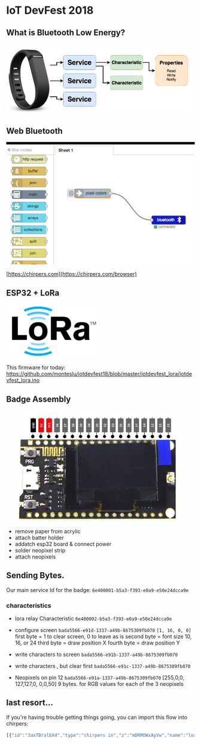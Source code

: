 # IoT DevFest 2018



## What is Bluetooth Low Energy?

![screenshot](BLE_diagram.png)



## Web Bluetooth


![screenshot](chirpers.png)

[https://chirpers.com](https://chirpers.com/browser)


## ESP32 + LoRa

![screenshot](lora.png)

This firmware for today:  https://github.com/monteslu/iotdevfest18/blob/master/iotdevfest_lora/iotdevfest_lora.ino


## Badge Assembly

![screenshot](esp32.jpg)

* remove paper from acrylic
* attach batter holder
* addatch esp32 board & connect power
* solder neopixel strip
* attach neopixels




## Sending Bytes.


Our main service Id for the badge: `6e400001-b5a3-f393-e0a9-e50e24dcca9e`

### characteristics

* lora relay Characteristic `6e400002-b5a3-f393-e0a9-e50e24dcca9e`

* configure screen `bada5566-e91d-1337-a49b-8675309fb070`
  `[1, 16, 0, 0]`
  first byte = 1 to clear screen, 0 to leave as is
  second byte = font size 10, 16, or 24
  third byte = draw position X
  fourth byte = draw position Y

* write characters to screen `bada5566-e91b-1337-a49b-8675309fb070`

* write characters , but clear first `bada5566-e91c-1337-a49b-8675309fb070`

* Neopixels on pin 12 `bada5566-e91a-1337-a49b-8675309fb070`
  [255,0,0, 127,127,0, 0,0,50]
  9 bytes.  for RGB values for each of the 3 neopixels




## last resort...

If you're having trouble getting things going, you can import this flow into chirpers:

```javascript
[{"id":"3axTBralbX4","type":"chirpers in","z":"mDRMOWxAyVw","name":"lora broadcasts","directToMe":false,"device":"f4a2b572-b33f-495d-a8f1-7271815d40a4","x":141,"y":528,"wires":[["9f9-S1MBSMk"]]},{"id":"9f9-S1MBSMk","type":"debug","z":"mDRMOWxAyVw","name":"","active":true,"console":"false","complete":"false","x":375,"y":621,"wires":[]},{"id":"sYIll5kSUSA","type":"inject","z":"mDRMOWxAyVw","name":"pixel colors","topic":"","payload":"[255,0,0, 127,127,0, 0,0,50]","payloadType":"json","repeat":"","crontab":"","once":false,"allowDebugInput":false,"x":132,"y":131,"wires":[["0Cc9ZaGo68g"]]},{"id":"0Cc9ZaGo68g","type":"bluetooth out","z":"mDRMOWxAyVw","name":"pixel control","deviceName":"","characteristicId":"bada5566-e91a-1337-a49b-8675309fb070","bleServiceId":"6e400001-b5a3-f393-e0a9-e50e24dcca9e","x":391,"y":222,"wires":[]},{"id":"WD9X88cx0Rc","type":"bluetooth out","z":"mDRMOWxAyVw","name":"lora out","deviceName":"","characteristicId":"6e400002-b5a3-f393-e0a9-e50e24dcca9e","bleServiceId":"6e400001-b5a3-f393-e0a9-e50e24dcca9e","x":403,"y":336,"wires":[]},{"id":"AkeuaLWbJww","type":"inject","z":"mDRMOWxAyVw","name":"","topic":"","payload":"hello world","payloadType":"str","repeat":"","crontab":"","once":false,"allowDebugInput":false,"x":145,"y":305,"wires":[["WD9X88cx0Rc"]]},{"id":"jFBmsuh9twQ","type":"bluetooth out","z":"mDRMOWxAyVw","name":"write to screen","deviceName":"","characteristicId":"6e400002-b5a3-f393-e0a9-e50e24dcca9e","bleServiceId":"6e400001-b5a3-f393-e0a9-e50e24dcca9e","x":418,"y":456,"wires":[]},{"id":"uVpz6mdsjzw","type":"inject","z":"mDRMOWxAyVw","name":"","topic":"","payload":"I love this badge!","payloadType":"str","repeat":"","crontab":"","once":false,"allowDebugInput":false,"x":124,"y":435,"wires":[["jFBmsuh9twQ"]]}]
```
